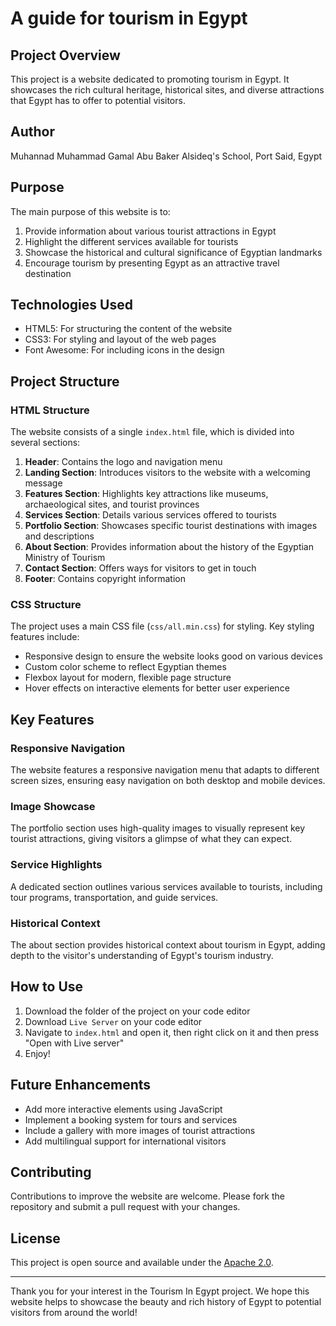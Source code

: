 # A guide for tourism in Egypt

## Project Overview
This project is a website dedicated to promoting tourism in Egypt. It showcases the rich cultural heritage, historical sites, and diverse attractions that Egypt has to offer to potential visitors.

## Author
Muhannad Muhammad Gamal
Abu Baker Alsideq's School, Port Said, Egypt

## Purpose
The main purpose of this website is to:
1. Provide information about various tourist attractions in Egypt
2. Highlight the different services available for tourists
3. Showcase the historical and cultural significance of Egyptian landmarks
4. Encourage tourism by presenting Egypt as an attractive travel destination

## Technologies Used
- HTML5: For structuring the content of the website
- CSS3: For styling and layout of the web pages
- Font Awesome: For including icons in the design

## Project Structure

### HTML Structure
The website consists of a single `index.html` file, which is divided into several sections:

1. **Header**: Contains the logo and navigation menu
2. **Landing Section**: Introduces visitors to the website with a welcoming message
3. **Features Section**: Highlights key attractions like museums, archaeological sites, and tourist provinces
4. **Services Section**: Details various services offered to tourists
5. **Portfolio Section**: Showcases specific tourist destinations with images and descriptions
6. **About Section**: Provides information about the history of the Egyptian Ministry of Tourism
7. **Contact Section**: Offers ways for visitors to get in touch
8. **Footer**: Contains copyright information

### CSS Structure
The project uses a main CSS file (`css/all.min.css`) for styling. Key styling features include:

- Responsive design to ensure the website looks good on various devices
- Custom color scheme to reflect Egyptian themes
- Flexbox layout for modern, flexible page structure
- Hover effects on interactive elements for better user experience

## Key Features

### Responsive Navigation
The website features a responsive navigation menu that adapts to different screen sizes, ensuring easy navigation on both desktop and mobile devices.

### Image Showcase
The portfolio section uses high-quality images to visually represent key tourist attractions, giving visitors a glimpse of what they can expect.

### Service Highlights
A dedicated section outlines various services available to tourists, including tour programs, transportation, and guide services.

### Historical Context
The about section provides historical context about tourism in Egypt, adding depth to the visitor's understanding of Egypt's tourism industry.

## How to Use
1. Download the folder of the project on your code editor
2. Download `Live Server` on your code editor
3. Navigate to `index.html` and open it, then right click on it and then press "Open with Live server"
4. Enjoy!

## Future Enhancements
- Add more interactive elements using JavaScript
- Implement a booking system for tours and services
- Include a gallery with more images of tourist attractions
- Add multilingual support for international visitors

## Contributing
Contributions to improve the website are welcome. Please fork the repository and submit a pull request with your changes.

## License
This project is open source and available under the [Apache 2.0](LICENSE).

---

Thank you for your interest in the Tourism In Egypt project. We hope this website helps to showcase the beauty and rich history of Egypt to potential visitors from around the world!
